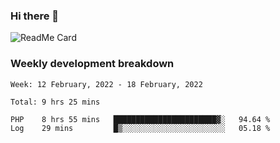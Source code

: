 ### Hi there 👋

<!--
**itzcy/itzcy** is a ✨ _special_ ✨ repository because its `README.md` (this file) appears on your GitHub profile.

Here are some ideas to get you started:

- 🔭 I’m currently working on ...
- 🌱 I’m currently learning ...
- 👯 I’m looking to collaborate on ...
- 🤔 I’m looking for help with ...
- 💬 Ask me about ...
- 📫 How to reach me: ...
- 😄 Pronouns: ...
- ⚡ Fun fact: ...
-->
![ReadMe Card](https://github-readme-stats.vercel.app/api?username=itzcy&show_icons=true&title_color=2d3198&icon_color=797cb8&text_color=24292e&bg_color=f6f8fa)

### Weekly development breakdown
<!--START_SECTION:waka-->
```text
Week: 12 February, 2022 - 18 February, 2022

Total: 9 hrs 25 mins

PHP    8 hrs 55 mins   ███████████████████████▓░   94.64 % 
Log    29 mins         █▒░░░░░░░░░░░░░░░░░░░░░░░   05.18 % 
```
<!--END_SECTION:waka-->

